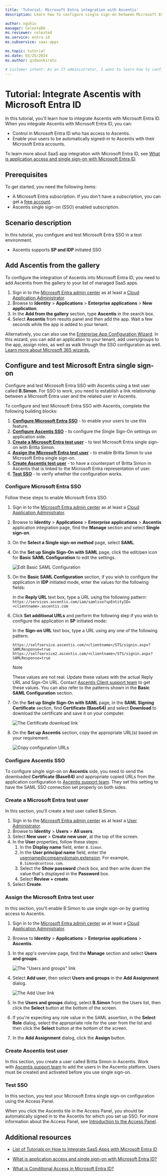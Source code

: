 ```yaml
---
title: 'Tutorial: Microsoft Entra integration with Ascentis'
description: Learn how to configure single sign-on between Microsoft Entra ID and Ascentis.

author: nguhiu
manager: CelesteDG
ms.reviewer: celested
ms.service: entra-id
ms.subservice: saas-apps

ms.topic: tutorial
ms.date: 03/25/2024
ms.author: gideonkiratu

# Customer intent: As an IT administrator, I want to learn how to configure single sign-on between Microsoft Entra ID and Ascentis so that I can control who has access to Ascentis, enable automatic sign-in with Microsoft Entra accounts, and manage my accounts in one central location.
---
```


# Tutorial: Integrate Ascentis with Microsoft Entra ID

In this tutorial, you'll learn how to integrate Ascentis with Microsoft Entra ID. When you integrate Ascentis with Microsoft Entra ID, you can:

* Control in Microsoft Entra ID who has access to Ascentis.
* Enable your users to be automatically signed-in to Ascentis with their Microsoft Entra accounts.

To learn more about SaaS app integration with Microsoft Entra ID, see [What is application access and single sign-on with Microsoft Entra ID](~/identity/enterprise-apps/what-is-single-sign-on.md).

## Prerequisites

To get started, you need the following items:

* A Microsoft Entra subscription. If you don't have a subscription, you can get a [free account](https://azure.microsoft.com/free/).
* Ascentis single sign-on (SSO) enabled subscription.

## Scenario description

In this tutorial, you configure and test Microsoft Entra SSO in a test environment.

* Ascentis supports **SP and IDP** initiated SSO

## Add Ascentis from the gallery

To configure the integration of Ascentis into Microsoft Entra ID, you need to add Ascentis from the gallery to your list of managed SaaS apps.

1. Sign in to the [Microsoft Entra admin center](https://entra.microsoft.com) as at least a [Cloud Application Administrator](~/identity/role-based-access-control/permissions-reference.md#cloud-application-administrator).
1. Browse to **Identity** > **Applications** > **Enterprise applications** > **New application**.
1. In the **Add from the gallery** section, type **Ascentis** in the search box.
1. Select **Ascentis** from results panel and then add the app. Wait a few seconds while the app is added to your tenant.

 Alternatively, you can also use the [Enterprise App Configuration Wizard](https://portal.office.com/AdminPortal/home?Q=Docs#/azureadappintegration). In this wizard, you can add an application to your tenant, add users/groups to the app, assign roles, as well as walk through the SSO configuration as well. [Learn more about Microsoft 365 wizards.](/microsoft-365/admin/misc/azure-ad-setup-guides)


<a name='configure-and-test-azure-ad-single-sign-on'></a>

## Configure and test Microsoft Entra single sign-on

Configure and test Microsoft Entra SSO with Ascentis using a test user called **B.Simon**. For SSO to work, you need to establish a link relationship between a Microsoft Entra user and the related user in Ascentis.

To configure and test Microsoft Entra SSO with Ascentis, complete the following building blocks:

1. **[Configure Microsoft Entra SSO](#configure-azure-ad-sso)** - to enable your users to use this feature.
2. **[Configure Ascentis SSO](#configure-ascentis-sso)** - to configure the Single Sign-On settings on application side.
3. **[Create a Microsoft Entra test user](#create-an-azure-ad-test-user)** - to test Microsoft Entra single sign-on with Britta Simon.
4. **[Assign the Microsoft Entra test user](#assign-the-azure-ad-test-user)** - to enable Britta Simon to use Microsoft Entra single sign-on.
5. **[Create Ascentis test user](#create-ascentis-test-user)** - to have a counterpart of Britta Simon in Ascentis that is linked to the Microsoft Entra representation of user.
6. **[Test SSO](#test-sso)** - to verify whether the configuration works.

<a name='configure-azure-ad-sso'></a>

### Configure Microsoft Entra SSO

Follow these steps to enable Microsoft Entra SSO.

1. Sign in to the [Microsoft Entra admin center](https://entra.microsoft.com) as at least a [Cloud Application Administrator](~/identity/role-based-access-control/permissions-reference.md#cloud-application-administrator).
1. Browse to **Identity** > **Applications** > **Enterprise applications** > **Ascentis** application integration page, find the **Manage** section and select **Single sign-on**.
1. On the **Select a Single sign-on method** page, select **SAML**.
1. On the **Set up Single Sign-On with SAML** page, click the edit/pen icon for **Basic SAML Configuration** to edit the settings.

   ![Edit Basic SAML Configuration](common/edit-urls.png)

1. On the **Basic SAML Configuration** section, if you wish to configure the application in **IDP** initiated mode, enter the values for the following fields:

    In the **Reply URL** text box, type a URL using the following pattern:
    `https://services.ascentis.com/iam/samlsso?spEntityID=<clientname>.ascentis.com`

1. Click **Set additional URLs** and perform the following step if you wish to configure the application in **SP** initiated mode:

    In the **Sign-on URL** text box, type a URL using any one of the following pattern:

    ```https
    https://selfservice.ascentis.com/<clientname>/STS/signin.aspx?SAMLResponse=true
    https://selfservice2.ascentis.com/<clientname>/STS/signin.aspx?SAMLResponse=true
    ```

	> [!NOTE]
	> These values are not real. Update these values with the actual Reply URL and Sign-On URL. Contact [Ascentis Client support team](mailto:support@ascentis.com) to get these values. You can also refer to the patterns shown in the **Basic SAML Configuration** section.

4. On the **Set up Single Sign-On with SAML** page, in the **SAML Signing Certificate** section,  find **Certificate (Base64)** and select **Download** to download the certificate and save it on your computer.

	![The Certificate download link](common/certificatebase64.png)

1. On the **Set up Ascentis** section, copy the appropriate URL(s) based on your requirement.

	![Copy configuration URLs](common/copy-configuration-urls.png)

### Configure Ascentis SSO

To configure single sign-on on **Ascentis** side, you need to send the downloaded **Certificate (Base64)** and appropriate copied URLs from the application configuration to [Ascentis support team](mailto:support@ascentis.com). They set this setting to have the SAML SSO connection set properly on both sides.
<a name='create-an-azure-ad-test-user'></a>

### Create a Microsoft Entra test user

In this section, you'll create a test user called B.Simon.

1. Sign in to the [Microsoft Entra admin center](https://entra.microsoft.com) as at least a [User Administrator](~/identity/role-based-access-control/permissions-reference.md#user-administrator).
1. Browse to **Identity** > **Users** > **All users**.
1. Select **New user** > **Create new user**, at the top of the screen.
1. In the **User** properties, follow these steps:
   1. In the **Display name** field, enter `B.Simon`.  
   1. In the **User principal name** field, enter the username@companydomain.extension. For example, `B.Simon@contoso.com`.
   1. Select the **Show password** check box, and then write down the value that's displayed in the **Password** box.
   1. Select **Review + create**.
1. Select **Create**.

<a name='assign-the-azure-ad-test-user'></a>

### Assign the Microsoft Entra test user

In this section, you'll enable B.Simon to use single sign-on by granting access to Ascentis.

1. Sign in to the [Microsoft Entra admin center](https://entra.microsoft.com) as at least a [Cloud Application Administrator](~/identity/role-based-access-control/permissions-reference.md#cloud-application-administrator).
1. Browse to **Identity** > **Applications** > **Enterprise applications** > **Ascentis**.
1. In the app's overview page, find the **Manage** section and select **Users and groups**.

   ![The "Users and groups" link](common/users-groups-blade.png)

1. Select **Add user**, then select **Users and groups** in the **Add Assignment** dialog.

	![The Add User link](common/add-assign-user.png)

1. In the **Users and groups** dialog, select **B.Simon** from the Users list, then click the **Select** button at the bottom of the screen.
1. If you're expecting any role value in the SAML assertion, in the **Select Role** dialog, select the appropriate role for the user from the list and then click the **Select** button at the bottom of the screen.
1. In the **Add Assignment** dialog, click the **Assign** button.

### Create Ascentis test user

In this section, you create a user called Britta Simon in Ascentis. Work with [Ascentis support team](mailto:support@ascentis.com) to add the users in the Ascentis platform. Users must be created and activated before you use single sign-on.

### Test SSO 

In this section, you test your Microsoft Entra single sign-on configuration using the Access Panel.

When you click the Ascentis tile in the Access Panel, you should be automatically signed in to the Ascentis for which you set up SSO. For more information about the Access Panel, see [Introduction to the Access Panel](https://support.microsoft.com/account-billing/sign-in-and-start-apps-from-the-my-apps-portal-2f3b1bae-0e5a-4a86-a33e-876fbd2a4510).

## Additional resources

- [List of Tutorials on How to Integrate SaaS Apps with Microsoft Entra ID](./tutorial-list.md)

- [What is application access and single sign-on with Microsoft Entra ID?](~/identity/enterprise-apps/what-is-single-sign-on.md)

- [What is Conditional Access in Microsoft Entra ID?](~/identity/conditional-access/overview.md)
